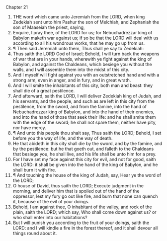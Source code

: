 

Chapter 21

1. THE word which came unto Jeremiah from the LORD, when king Zedekiah sent unto him Pashur the son of Melchiah, and Zephaniah the son of Maaseiah the priest, saying,
2. Enquire, I pray thee, of the LORD for us; for Nebuchadrezzar king of Babylon maketh war against us; if so be that the LORD will deal with us according to all his wondrous works, that he may go up from us.
3. ¶ Then said Jeremiah unto them, Thus shall ye say to Zedekiah:
4. Thus saith the LORD God of Israel; Behold, I will turn back the weapons of war that are in your hands, wherewith ye fight against the king of Babylon, and against the Chaldeans, which besiege you without the walls, and I will assemble them into the midst of this city.
5. And I myself will fight against you with an outstretched hand and with a strong arm, even in anger, and in fury, and in great wrath.
6. And I will smite the inhabitants of this city, both man and beast: they shall die of a great pestilence.
7. And afterward, saith the LORD, I will deliver Zedekiah king of Judah, and his servants, and the people, and such as are left in this city from the pestilence, from the sword, and from the famine, into the hand of Nebuchadrezzar king of Babylon, and into the hand of their enemies, and into the hand of those that seek their life: and he shall smite them with the edge of the sword; he shall not spare them, neither have pity, nor have mercy.
8. ¶ And unto this people thou shalt say, Thus saith the LORD; Behold, I set before you the way of life, and the way of death.
9. He that abideth in this city shall die by the sword, and by the famine, and by the pestilence: but he that goeth out, and falleth to the Chaldeans that besiege you, he shall live, and his life shall be unto him for a prey.
10. For I have set my face against this city for evil, and not for good, saith the LORD: it shall be given into the hand of the king of Babylon, and he shall burn it with fire.
11. ¶ And touching the house of the king of Judah, say, Hear ye the word of the LORD;
12. O house of David, thus saith the LORD; Execute judgment in the morning, and deliver him that is spoiled out of the hand of the oppressor, lest my fury go out like fire, and burn that none can quench it, because of the evil of your doings.
13. Behold, I am against thee, O inhabitant of the valley, and rock of the plain, saith the LORD; which say, Who shall come down against us?  or who shall enter into our habitations?
14. But I will punish you according to the fruit of your doings, saith the LORD: and I will kindle a fire in the forest thereof, and it shall devour all things round about it.
